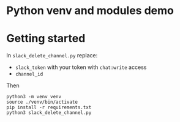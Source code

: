# Python venv and modules demo


# Getting started

In `slack_delete_channel.py` replace:
- `slack_token`  with your token with `chat:write` access
- `channel_id`

Then
```
python3 -m venv venv
source ./venv/bin/activate
pip install -r requirements.txt
python3 slack_delete_channel.py
```
